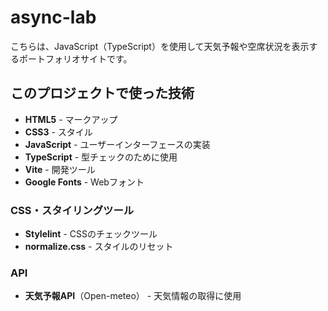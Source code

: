 # async-lab

こちらは、JavaScript（TypeScript）を使用して天気予報や空席状況を表示するポートフォリオサイトです。

## このプロジェクトで使った技術
- **HTML5** - マークアップ
- **CSS3** - スタイル
- **JavaScript** - ユーザーインターフェースの実装
- **TypeScript** - 型チェックのために使用
- **Vite** - 開発ツール
- **Google Fonts** - Webフォント

### CSS・スタイリングツール
- **Stylelint** - CSSのチェックツール
- **normalize.css** - スタイルのリセット

### API
- **天気予報API**（Open-meteo） - 天気情報の取得に使用

